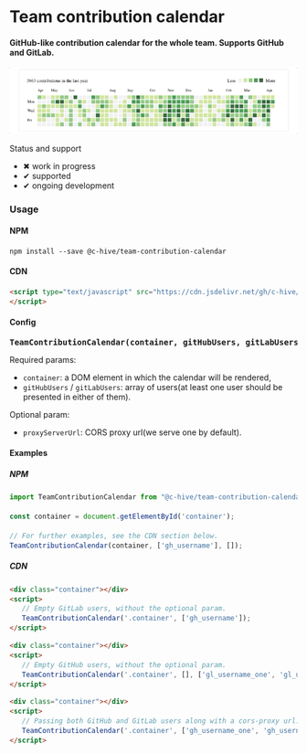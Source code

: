 # Team contribution calendar

#### GitHub-like contribution calendar for the whole team. Supports GitHub and GitLab.

![](etc/preview.gif)

Status and support

- &#x2716; work in progress
- &#x2714; supported
- &#x2714; ongoing development

### Usage

#### NPM

```
npm install --save @c-hive/team-contribution-calendar
```

#### CDN


```html
<script type="text/javascript" src="https://cdn.jsdelivr.net/gh/c-hive/team-contribution-calendar/dist/team-contribution-calendar.min.js">
</script>
```

#### Config

<pre>
<b>TeamContributionCalendar(container, gitHubUsers, gitLabUsers, proxyServerUrl)</b>
</pre>

Required params:
- `container`: a DOM element in which the calendar will be rendered,
- `gitHubUsers` / `gitLabUsers`: array of users(at least one user should be presented in either of them).

Optional param:
- `proxyServerUrl`: CORS proxy url(we serve one by default).

#### Examples

##### NPM

```javascript
import TeamContributionCalendar from "@c-hive/team-contribution-calendar";

const container = document.getElementById('container');

// For further examples, see the CDN section below.
TeamContributionCalendar(container, ['gh_username'], []);
```

##### CDN

```html
<div class="container"></div>
<script>
   // Empty GitLab users, without the optional param.
   TeamContributionCalendar('.container', ['gh_username']);
</script>
```

```html
<div class="container"></div>
<script>
   // Empty GitHub users, without the optional param.
   TeamContributionCalendar('.container', [], ['gl_username_one', 'gl_username_two']);
</script>
```

```html
<div class="container"></div>
<script>
   // Passing both GitHub and GitLab users along with a cors-proxy url.
   TeamContributionCalendar('.container', ['gh_username_one', 'gh_username_two'], ['gl_username'], 'https://proxy-server-url.com');
</script>
```
